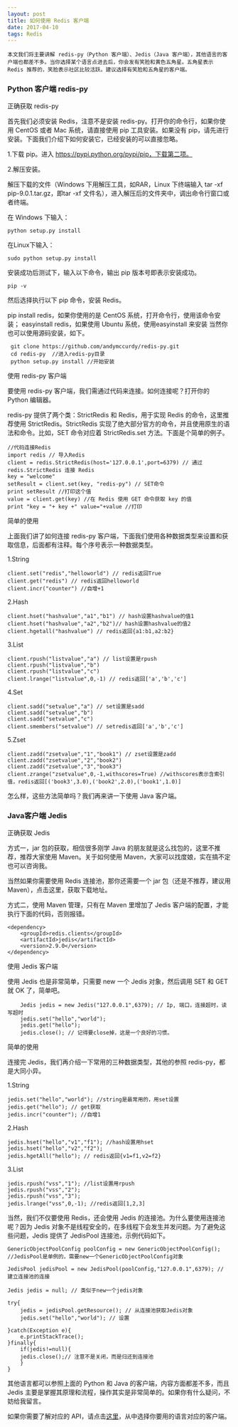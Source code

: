 ```yaml
---
layout: post
title: 如何使用 Redis 客户端
date: 2017-04-10 
tags: Redis   
---
```




    本文我们将主要讲解 redis-py（Python 客户端）、Jedis（Java 客户端），其他语言的客户端也都差不多。当你选择某个语言点进去后，你会发有笑脸和黄色五角星。五角星表示 Redis 推荐的，笑脸表示社区比较活跃。建议选择有笑脸和五角星的客户端。

### Python 客户端 redis-py

正确获取 redis-py

首先我们必须安装 Redis，注意不是安装 redis-py。打开你的命令行，如果你使用 CentOS 或者 Mac 系统，请直接使用 pip 工具安装。如果没有 pip，请先进行安装。下面我们介绍下如何安装它，已经安装的可以直接忽略。

1.下载 pip。进入 https://pypi.python.org/pypi/pip，下载第二项。

2.解压安装。

解压下载的文件（Windows 下用解压工具，如RAR，Linux 下终端输入 tar -xf pip-9.0.1.tar.gz，即tar -xf 文件名），进入解压后的文件夹中，调出命令行窗口或者终端。

在 Windows 下输入：
```
python setup.py install
```
在Linux下输入：
```
sudo python setup.py install
```
安装成功后测试下，输入以下命令，输出 pip 版本号即表示安装成功。
```
pip -v
```
然后选择执行以下 pip 命令，安装 Redis。

pip install redis，如果你使用的是 CentOS 系统，打开命令行，使用该命令安装；
easyinstall redis，如果使用 Ubuntu 系统，使用easyinstall 来安装
当然你也可以使用源码安装，如下。
```
 git clone https://github.com/andymccurdy/redis-py.git  
 cd redis-py  //进入redis-py目录
 python setup.py install //开始安装
```
使用 redis-py 客户端

要使用 redis-py 客户端，我们需通过代码来连接。如何连接呢？打开你的 Python 编辑器。

redis-py 提供了两个类：StrictRedis 和 Redis，用于实现 Redis 的命令，这里推荐使用 StrictRedis。StrictRedis 实现了绝大部分官方的命令，并且使用原生的语法和命令。比如，SET 命令对应着 StrictRedis.set 方法。下面是个简单的例子。
```
//代码连接Redis
import redis // 导入Redis
client = redis.StrictRedis(host='127.0.0.1',port=6379) // 通过 redis.StrictRedis 连接 Redis
key = "welcome"
setResult = client.set(key, "redis-py") // SET命令
print setResult //打印这个值
value = client.get(key) //在 Redis 使用 GET 命令获取 key 的值
print "key = "+ key +" value="+value //打印
```
简单的使用

上面我们讲了如何连接 redis-py 客户端，下面我们使用各种数据类型来设置和获取信息，后面都有注释。每个序号表示一种数据类型。

1.String
```
client.set("redis","helloworld") // redis返回True
client.get("redis") // redis返回helloworld
client.incr("counter") //自增+1
```

2.Hash
```
client.hset("hashvalue","a1","b1") // hash设置hashvalue的值1
client.hset("hashvalue","a2","b2")// hash设置hashvalue的值2
client.hgetall("hashvalue") // redis返回{a1:b1,a2:b2}
```

3.List
```
client.rpush("listvalue","a") // list设置是rpush
client.rpush("listvalue","b")
client.rpush("listvalue","c")
client.lrange("listvalue",0,-1) // redis返回['a','b','c']
```

4.Set
```
client.sadd("setvalue","a") // set设置是sadd
client.sadd("setvalue","b")
client.sadd("setvalue","c")
client.smembers("setvalue") // setredis返回['a','b','c']
```

5.Zset
```
client.zadd("zsetvalue","1","book1") // zset设置是zadd
client.zadd("zsetvalue","2","book2")
client.zadd("zsetvalue","3","book3")
client.zrange("zsetvalue",0,-1,withscores=True) //withscores表示含索引值，redis返回[('book3',3.0),('book2',2.0),('book1',1.0)]
```
怎么样，这些方法简单吗？我们再来讲一下使用 Java 客户端。

### Java客户端 Jedis

正确获取 Jedis

方式一，jar 包的获取，相信很多刚学 Java 的朋友就是这么找包的，这里不推荐，推荐大家使用 Maven。关于如何使用 Maven，大家可以找度娘，实在搞不定也可以咨询我。

当然如果你需要使用 Redis 连接池，那你还需要一个 jar 包（还是不推荐，建议用 Maven），点击这里，获取下载地址。

方式二，使用 Maven 管理，只有在 Maven 里增加了 Jedis 客户端的配置，才能执行下面的代码，否则报错。
```
<dependency>
    <groupId>redis.clients</groupId>
    <artifactId>jedis</artifactId>
    <version>2.9.0</version>
</dependency>
```
使用 Jedis 客户端

使用 Jedis 也是非常简单，只需要 new 一个 Jedis 对象，然后调用 SET 和 GET 就 OK 了，简单吧。
```
    Jedis jedis = new Jedis("127.0.0.1",6379); // Ip, 端口，连接超时，读写超时
    jedis.set("hello","world");
    jedis.get("hello");
    jedis.close(); // 记得要close掉，这是一个良好的习惯。
```
简单的使用

连接完 Jedis，我们再介绍一下常用的三种数据类型，其他的参照 redis-py，都是大同小异。

1.String
```
jedis.set("hello","world"); //string是最常用的，用set设置
jedis.get("hello"); // get获取
jedis.incr("counter"); //自增1
```

2.Hash
```
jedis.hset("hello","v1","f1"); //hash设置用hset
jedis.hset("hello","v2","f2");  
jedis.hgetAll("hello"); // redis返回{v1=f1,v2=f2}
```

3.List
```
jedis.rpush("vss","1"); //list设置用rpush
jedis.rpush("vss","2");
jedis.rpush("vss","3");    
jedis.lrange("vss",0,-1); //redis返回[1,2,3]
```
当然，我们不仅要使用 Redis，还会使用 Jedis 的连接池。为什么要使用连接池呢？因为 Jedis 对象不是线程安全的，在多线程下会发生并发问题。为了避免这些问题，Jedis 提供了 JedisPool 连接池，示例代码如下。
```
GenericObjectPoolConfig poolConfig = new GenericObjectPoolConfig(); //JedisPool是单例的，需要new一个GenericObjectPoolConfig对象

JedisPool jedisPool = new JedisPool(poolConfig,"127.0.0.1",6379); // 建立连接池的连接

Jedis jedis = null; // 类似于new一个jedis对象

try{
    jedis = jedisPool.getResource(); // 从连接池获取Jedis对象
    jedis.set("hello","world"); // 设置

}catch(Exception e){
    e.printStackTrace();
}finally{
    if(jedis!=null){
    jedis.close();// 注意不是关闭，而是归还到连接池
    }
}
```

其他语言都可以参照上面的 Python 和 Java 的客户端，内容方面都差不多，而且 Jedis 主要是掌握其原理和流程，操作其实是非常简单的。如果你有什么疑问，不妨给我留言。

如果你需要了解对应的 API，请点击[这里](https://redis.io/clients)，从中选择你要用的语言对应的客户端。